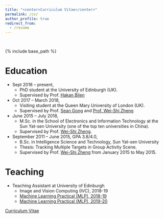 ```yaml
---
title: "<center>Curriculum Vitae</center>"
permalink: /cv/
author_profile: true
redirect_from:
  - /resume
---
```


<br />

{% include base_path %}



Education
======
* Sept 2018 – present, 
  * PhD student at the University of Edinburgh (UK).
  * Supervised by Prof. [Hakan Bilen](http://homepages.inf.ed.ac.uk/hbilen/index.html)
* Oct 2017 – March 2018, 
  * Visiting student at the Queen Mary University of London (UK).
  * Supervised by Prof. [Sean Gong](http://www.eecs.qmul.ac.uk/~sgg/) and [Prof. Wei-Shi Zheng](http://www.isee-ai.cn/~zhwshi/index.html)
* June 2015 – July 2018,
  * M.Sc. in the School of Electronics and Information Technology at the Sun Yat-sen University (one of the top ten universities in China). 
  * Supervised by Prof. [Wei-Shi Zheng](http://www.isee-ai.cn/~zhwshi/index.html).
* September 2011 – June 2015,  GPA 3.8/4.0,
  * B.Sc. in Intelligence Science and Technology, Sun Yat-sen University
  * Thesis: Tracking Multiple Targets in Group Activity Scene.
  * Supervised by Prof. [Wei-Shi Zheng](http://www.isee-ai.cn/~zhwshi/index.html) from January 2015 to May 2015.

Teaching
======
* Teaching Assistant at University of Edinburgh
  * Image and Vision Computing (IVC), 2018-19
  * [Machine Learning Practical (MLP), 2018-19](http://www.inf.ed.ac.uk/teaching/courses/mlp/index-2018.html)
  * [Machine Learning Practical (MLP), 2019-20](http://www.inf.ed.ac.uk/teaching/courses/mlp/index-2019.html)

[Curriculum Vitae](https://WeiHongLee.github.io/CV/CV_Wei-Hong%20Li.pdf)

